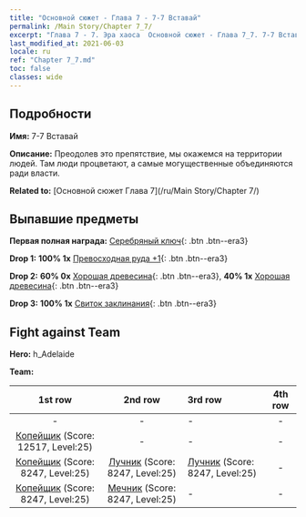 ```yaml
---
title: "Основной сюжет - Глава 7 - 7-7 Вставай"
permalink: /Main Story/Chapter 7_7/
excerpt: "Глава 7 - 7. Эра хаоса  Основной сюжет - Глава 7_7. 7-7 Вставай"
last_modified_at: 2021-06-03
locale: ru
ref: "Chapter 7_7.md"
toc: false
classes: wide
---
```


## Подробности

 **Имя:** 7-7 Вставай

 **Описание:**  Преодолев это препятствие, мы окажемся на территории людей. Там люди процветают, а самые могущественные объединяются ради власти.

 **Related to:** [Основной сюжет Глава 7](/ru/Main Story/Chapter 7/)

## Выпавшие предметы

 **Первая полная награда:** [Серебряный ключ](/ItemsRU/con_693/){: .btn .btn--era3}

 **Drop 1:** **100% 1x** [Превосходная руда +1](/ItemsRU/mat_19/){: .btn .btn--era3}

 **Drop 2:** **60% 0x** [Хорошая древесина](/ItemsRU/mat_13/){: .btn .btn--era3}, **40% 1x** [Хорошая древесина](/ItemsRU/mat_13/){: .btn .btn--era3}

 **Drop 3:** **100% 1x** [Свиток заклинания](/ItemsRU/con_694/){: .btn .btn--era3}


## Fight against Team
 **Hero:** h_Adelaide

 **Team:**


  | 1st row | 2nd row | 3rd row | 4th row |
  |:----:|:----:|:----|:----:|
  | - | - | - | - |
  | [Копейщик](/ru/units/Pikeman/) (Score: 12517, Level:25)  | - | - | - |
  | [Копейщик](/ru/units/Pikeman/) (Score: 8247, Level:25)  | [Лучник](/ru/units/Marksman/) (Score: 8247, Level:25)  | [Лучник](/ru/units/Marksman/) (Score: 8247, Level:25)  | - |
  | [Копейщик](/ru/units/Pikeman/) (Score: 8247, Level:25)  | [Мечник](/ru/units/Swordsman/) (Score: 8247, Level:25)  | - | - |


